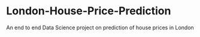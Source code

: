# London-House-Price-Prediction
 An end to end Data Science project on prediction of house prices in London 

